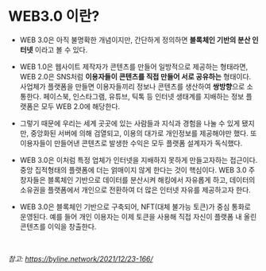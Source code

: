 # WEB3.0 이란?

- WEB 3.0은 아직 불명확한 개념이지만, 간단하게 정의하면 **블록체인 기반의 분산 인터넷** 이라고 볼 수 있다.

- WEB 1.0은 웹사이트 제작자가 콘텐츠를 만들어 일방적으로 제공하는 형태라면, WEB 2.0은 SNS처럼 **이용자들이 콘텐츠를 직접 만들어 서로 공유하는** 형태이다. 사업체가 플랫폼을 만들면 이용자들끼리 정보나 콘텐츠를 생산하여 **쌍방향**으로 소통한다.
  페이스북, 인스타그램, 유튜브, 틱톡 등 인터넷 생태계를 지배하는 정보 플랫폼은 모두 WEB 2.0에 해당한다.

- 그렇기 때문에 우리는 세계 곳곳에 있는 사람들과 지식과 경험을 나눌 수 있게 됐지만, 중앙화된 서버에 의해 검열되고, 이용의 대가로 개인정보를 제공해야만 했다. 또 이용자들이 만들어낸 콘텐츠로 발생한 수익은 모두 플랫폼 설계자가 독식했다.

- WEB 3.0은 이처럼 특정 업체가 인터넷을 지배하지 못하게 만들고자하는 접근이다. 중앙 집적형태의 플랫폼에 더는 얽매이지 않게 한다는 것이 핵심이다. WEB 3.0 주창자들은 블록체인 기반으로 데이터를 분산시켜 해킹에서 자유롭게 하고, 데이터의 소유권을 플랫폼에서 개인으로 전환하여 더 많은 인터넷 자유를 제공하고자 한다.

- WEB 3.0은 블록체인 기반으로 구축되어, NFT(대체 불가능 토큰)가 중심 통화로 운영된다. 예를 들어 개인 이용자는 이제 토큰을 사용해 직접 자신이 플랫폼 내 올린 콘텐츠를 이익을 창출한다.

<br>

_참고: https://byline.network/2021/12/23-166/_
